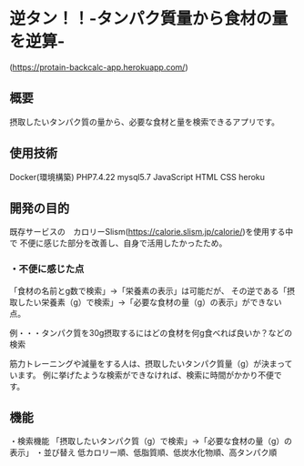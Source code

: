 # 逆タン！！-タンパク質量から食材の量を逆算-
(https://protain-backcalc-app.herokuapp.com/)

## 概要
摂取したいタンパク質の量から、必要な食材と量を検索できるアプリです。

## 使用技術
Docker(環境構築)
PHP7.4.22
mysql5.7
JavaScript
HTML
CSS
heroku

## 開発の目的
既存サービスの　カロリーSlism(https://calorie.slism.jp/calorie/)を使用する中で
不便に感じた部分を改善し、自身で活用したかったため。

### ・不便に感じた点
「食材の名前とg数で検索」→「栄養素の表示」は可能だが、
その逆である「摂取したい栄養素（g）で検索」→「必要な食材の量（g）の表示」ができない点。

例・・・タンパク質を30g摂取するにはどの食材を何g食べれば良いか？などの検索

筋力トレーニングや減量をする人は、摂取したいタンパク質量（g）が決まっています。
例に挙げたような検索ができなければ、検索に時間がかかり不便です。

## 機能
・検索機能
「摂取したいタンパク質（g）で検索」→「必要な食材の量（g）の表示」
・並び替え
低カロリー順、低脂質順、低炭水化物順、高タンパク順

